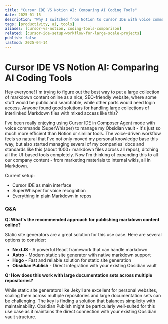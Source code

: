 ```yaml
---
title: "Cursor IDE VS Notion AI: Comparing AI Coding Tools"
date: 2025-01-15
description: "Why I switched from Notion to Cursor IDE with voice commands for managing markdown content. Comparing these tools for documentation and knowledge management."
tags: [productivity, ai, tools]
aliases: [cursor-vs-notion, coding-tools-comparison]
related: [cursor-ide-setup-workflow-for-large-scale-projects]
publish: false
lastmod: 2025-04-14
---
```


# Cursor IDE VS Notion AI: Comparing AI Coding Tools

Hey everyone! I'm trying to figure out the best way to put a large collection of markdown content online as a nice, SEO-friendly website, where some stuff would be public and searchable, while other parts would need login access. Anyone found good solutions for handling large collections of interlinked Markdown files with mixed access like this?

I've been really enjoying using Cursor IDE in Composer Agent mode with voice commands (SuperWhisper) to manage my Obsidian vault - it's just so much more efficient than Notion or similar tools. The voice-driven workflow feels so natural that I've not only moved my personal knowledge base this way, but also started managing several of my companies' docs and standards like this (about 1000+ markdown files across all repos), ditching all the UI-based tools completely. Now I'm thinking of expanding this to all our company content - from marketing materials to internal wikis, all in Markdown.

Current setup:
- Cursor IDE as main interface
- SuperWhisper for voice recognition
- Everything in plain Markdown in repos

### Q&A

**Q: What's the recommended approach for publishing markdown content online?**

Static site generators are a great solution for this use case. Here are several options to consider:

- **NextJS** - A powerful React framework that can handle markdown
- **Astro** - Modern static site generator with native markdown support
- **Hugo** - Fast and reliable solution for static site generation
- **Obsidian Publish** - Direct integration with your existing Obsidian vault

**Q: How does this work with large documentation sets across multiple repositories?**

While static site generators like Jekyll are excellent for personal websites, scaling them across multiple repositories and large documentation sets can be challenging. The key is finding a solution that balances simplicity with maintainability. Obsidian Publish might be particularly well-suited for this use case as it maintains the direct connection with your existing Obsidian vault structure.
